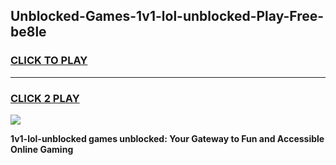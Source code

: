 
## Unblocked-Games-1v1-lol-unblocked-Play-Free-be8le
<h3>
<a href="https://premium76.site?title=1v1-lol-unblocked&ref=23A">CLICK TO PLAY</a></h3>
<hr>

<h3>
<a href="https://premium76.site?title=1v1-lol-unblocked&ref=23A">CLICK 2 PLAY</a>
  
</h3>

<a href="https://premium76.site?title=1v1-lol-unblocked&ref=23A"><img src="https://clearcache.store/games.png"></a>


**1v1-lol-unblocked games unblocked: Your Gateway to Fun and Accessible Online Gaming**
